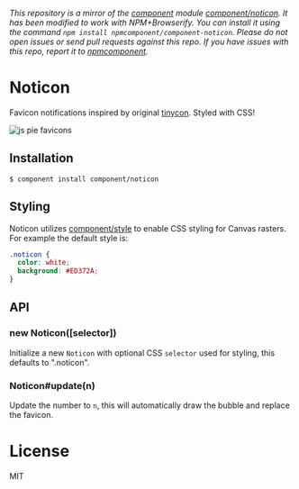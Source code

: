*This repository is a mirror of the [component](http://component.io) module [component/noticon](http://github.com/component/noticon). It has been modified to work with NPM+Browserify. You can install it using the command `npm install npmcomponent/component-noticon`. Please do not open issues or send pull requests against this repo. If you have issues with this repo, report it to [npmcomponent](https://github.com/airportyh/npmcomponent).*

# Noticon

  Favicon notifications inspired by original [tinycon](https://github.com/tommoor/tinycon). Styled
  with CSS!

  ![js pie favicons](http://f.cl.ly/items/2O1Q2i063O1V1Y010V1c/Screen%20Shot%202012-09-20%20at%203.45.31%20PM.png)

## Installation

    $ component install component/noticon

## Styling

  Noticon utilizes [component/style](https://github.com/component/style)
  to enable CSS styling for Canvas rasters. For example the default
  style is:

```css
.noticon {
  color: white;
  background: #ED372A;
}
```

## API

### new Noticon([selector])

  Initialize a new `Noticon` with optional CSS `selector` used
  for styling, this defaults to ".noticon".

### Noticon#update(n)

  Update the number to `n`, this will automatically
  draw the bubble and replace the favicon.

# License

  MIT

